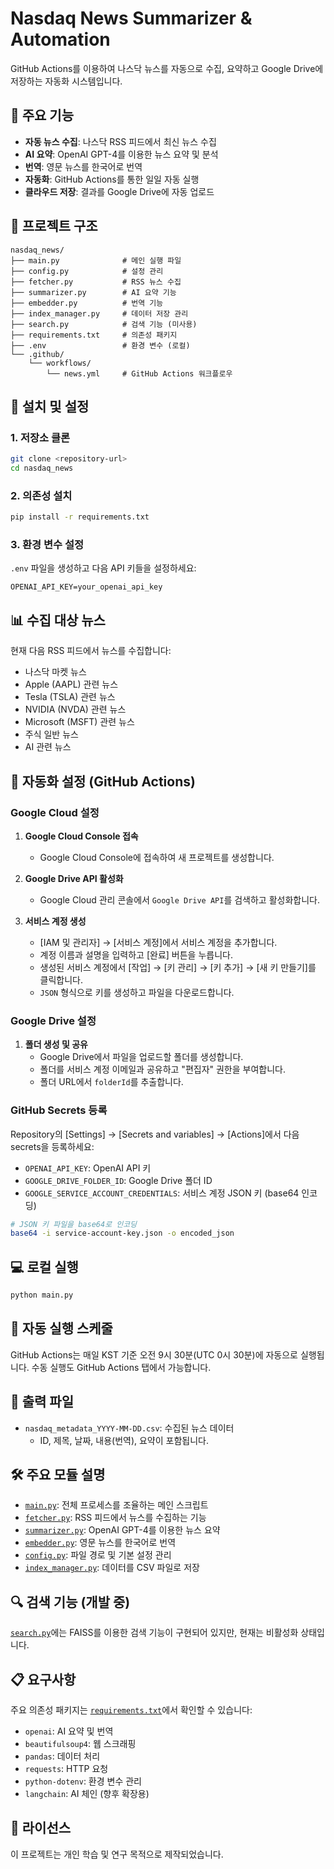 # Nasdaq News Summarizer & Automation

GitHub Actions를 이용하여 나스닥 뉴스를 자동으로 수집, 요약하고 Google Drive에 저장하는 자동화 시스템입니다.

## 🚀 주요 기능

- **자동 뉴스 수집**: 나스닥 RSS 피드에서 최신 뉴스 수집
- **AI 요약**: OpenAI GPT-4를 이용한 뉴스 요약 및 분석
- **번역**: 영문 뉴스를 한국어로 번역
- **자동화**: GitHub Actions를 통한 일일 자동 실행
- **클라우드 저장**: 결과를 Google Drive에 자동 업로드

## 📁 프로젝트 구조

```
nasdaq_news/
├── main.py              # 메인 실행 파일
├── config.py            # 설정 관리
├── fetcher.py           # RSS 뉴스 수집
├── summarizer.py        # AI 요약 기능
├── embedder.py          # 번역 기능
├── index_manager.py     # 데이터 저장 관리
├── search.py            # 검색 기능 (미사용)
├── requirements.txt     # 의존성 패키지
├── .env                 # 환경 변수 (로컬)
└── .github/
    └── workflows/
        └── news.yml     # GitHub Actions 워크플로우
```

## 🔧 설치 및 설정

### 1. 저장소 클론

```bash
git clone <repository-url>
cd nasdaq_news
```

### 2. 의존성 설치

```bash
pip install -r requirements.txt
```

### 3. 환경 변수 설정

`.env` 파일을 생성하고 다음 API 키들을 설정하세요:

```env
OPENAI_API_KEY=your_openai_api_key
```

## 📊 수집 대상 뉴스

현재 다음 RSS 피드에서 뉴스를 수집합니다:

- 나스닥 마켓 뉴스
- Apple (AAPL) 관련 뉴스
- Tesla (TSLA) 관련 뉴스
- NVIDIA (NVDA) 관련 뉴스
- Microsoft (MSFT) 관련 뉴스
- 주식 일반 뉴스
- AI 관련 뉴스

## 🤖 자동화 설정 (GitHub Actions)

### Google Cloud 설정

1. **Google Cloud Console 접속**
   - Google Cloud Console에 접속하여 새 프로젝트를 생성합니다.

2. **Google Drive API 활성화**
   - Google Cloud 관리 콘솔에서 `Google Drive API`를 검색하고 활성화합니다.

3. **서비스 계정 생성**
   - [IAM 및 관리자] → [서비스 계정]에서 서비스 계정을 추가합니다.
   - 계정 이름과 설명을 입력하고 [완료] 버튼을 누릅니다.
   - 생성된 서비스 계정에서 [작업] → [키 관리] → [키 추가] → [새 키 만들기]를 클릭합니다.
   - `JSON` 형식으로 키를 생성하고 파일을 다운로드합니다.

### Google Drive 설정

1. **폴더 생성 및 공유**
   - Google Drive에서 파일을 업로드할 폴더를 생성합니다.
   - 폴더를 서비스 계정 이메일과 공유하고 "편집자" 권한을 부여합니다.
   - 폴더 URL에서 `folderId`를 추출합니다.

### GitHub Secrets 등록

Repository의 [Settings] → [Secrets and variables] → [Actions]에서 다음 secrets을 등록하세요:

- `OPENAI_API_KEY`: OpenAI API 키
- `GOOGLE_DRIVE_FOLDER_ID`: Google Drive 폴더 ID
- `GOOGLE_SERVICE_ACCOUNT_CREDENTIALS`: 서비스 계정 JSON 키 (base64 인코딩)

```bash
# JSON 키 파일을 base64로 인코딩
base64 -i service-account-key.json -o encoded_json
```

## 💻 로컬 실행

```bash
python main.py
```

## 📅 자동 실행 스케줄

GitHub Actions는 매일 KST 기준 오전 9시 30분(UTC 0시 30분)에 자동으로 실행됩니다.
수동 실행도 GitHub Actions 탭에서 가능합니다.

## 📝 출력 파일

- `nasdaq_metadata_YYYY-MM-DD.csv`: 수집된 뉴스 데이터
  - ID, 제목, 날짜, 내용(번역), 요약이 포함됩니다.

## 🛠 주요 모듈 설명

- [`main.py`](main.py): 전체 프로세스를 조율하는 메인 스크립트
- [`fetcher.py`](fetcher.py): RSS 피드에서 뉴스를 수집하는 기능
- [`summarizer.py`](summarizer.py): OpenAI GPT-4를 이용한 뉴스 요약
- [`embedder.py`](embedder.py): 영문 뉴스를 한국어로 번역
- [`config.py`](config.py): 파일 경로 및 기본 설정 관리
- [`index_manager.py`](index_manager.py): 데이터를 CSV 파일로 저장

## 🔍 검색 기능 (개발 중)

[`search.py`](search.py)에는 FAISS를 이용한 검색 기능이 구현되어 있지만, 현재는 비활성화 상태입니다.

## 📋 요구사항

주요 의존성 패키지는 [`requirements.txt`](requirements.txt)에서 확인할 수 있습니다:

- `openai`: AI 요약 및 번역
- `beautifulsoup4`: 웹 스크래핑
- `pandas`: 데이터 처리
- `requests`: HTTP 요청
- `python-dotenv`: 환경 변수 관리
- `langchain`: AI 체인 (향후 확장용)

## 📄 라이선스

이 프로젝트는 개인 학습 및 연구 목적으로 제작되었습니다.